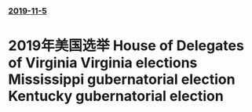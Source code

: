 ### [2019-11-5](/news/2019/11/5/index.md)

##### 
#  2019年美国选举 House of Delegates of Virginia Virginia elections Mississippi gubernatorial election Kentucky gubernatorial election



